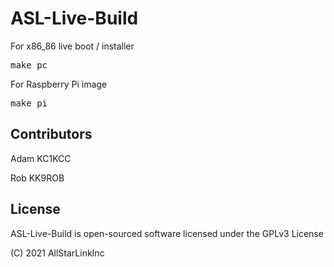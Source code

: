 # ASL-Live-Build

For x86_86 live boot / installer
<pre>
make pc
</pre>

For Raspberry Pi image
<pre>
make pi
</pre>

## Contributors
Adam KC1KCC

Rob KK9ROB

## License

ASL-Live-Build is open-sourced software licensed under the GPLv3 License

(C) 2021 AllStarLinkInc
